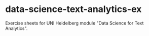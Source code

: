 # data-science-text-analytics-ex
Exercise sheets for UNI Heidelberg module "Data Science for Text Analytics".

